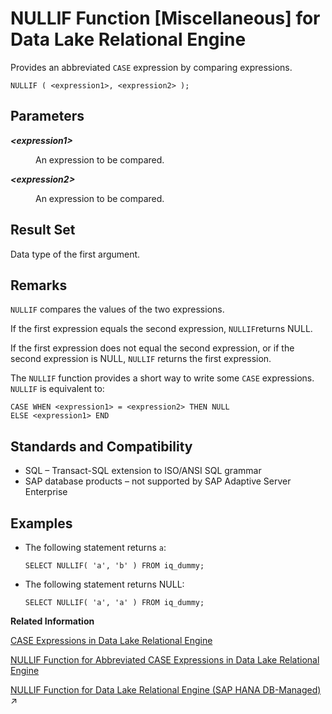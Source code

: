 <!-- loioa569fd1184f210159b61c1d4823ce243 -->

# NULLIF Function \[Miscellaneous\] for Data Lake Relational Engine

Provides an abbreviated `CASE` expression by comparing expressions.



```
NULLIF ( <expression1>, <expression2> );
```



<a name="loioa569fd1184f210159b61c1d4823ce243__NULLIF_parm1"/>

## Parameters


<dl>
<dt><b>

*<expression1\>*

</b></dt>
<dd>

An expression to be compared.



</dd><dt><b>

*<expression2\>*

</b></dt>
<dd>

An expression to be compared.



</dd>
</dl>



<a name="loioa569fd1184f210159b61c1d4823ce243__NULLIF_returns1"/>

## Result Set

Data type of the first argument.



<a name="loioa569fd1184f210159b61c1d4823ce243__NULLIF_remarks1"/>

## Remarks

`NULLIF` compares the values of the two expressions.

If the first expression equals the second expression, `NULLIF`returns NULL.

If the first expression does not equal the second expression, or if the second expression is NULL, `NULLIF` returns the first expression.

The `NULLIF` function provides a short way to write some `CASE` expressions. `NULLIF` is equivalent to:

```
CASE WHEN <expression1> = <expression2> THEN NULL 
ELSE <expression1> END
```



<a name="loioa569fd1184f210159b61c1d4823ce243__NULLIF_standards1"/>

## Standards and Compatibility

-   SQL – Transact-SQL extension to ISO/ANSI SQL grammar
-   SAP database products – not supported by SAP Adaptive Server Enterprise



<a name="loioa569fd1184f210159b61c1d4823ce243__NULLIF_examples1"/>

## Examples

-   The following statement returns `a`:

    ```
    SELECT NULLIF( 'a', 'b' ) FROM iq_dummy;
    ```

-   The following statement returns NULL:

    ```
    SELECT NULLIF( 'a', 'a' ) FROM iq_dummy;
    ```


**Related Information**  


[CASE Expressions in Data Lake Relational Engine](../010-sql-language-elements/case-expressions-in-data-lake-relational-engine-a4f6a6f.md "The CASE expression provides conditional SQL expressions.")

[NULLIF Function for Abbreviated CASE Expressions in Data Lake Relational Engine](../010-sql-language-elements/nullif-function-for-abbreviated-case-expressions-in-data-lake-relational-engine-a4f7256.md "The NULLIF function provides a way to write some CASE statements in short form.")

[NULLIF Function for Data Lake Relational Engine (SAP HANA DB-Managed)](https://help.sap.com/viewer/a898e08b84f21015969fa437e89860c8/2024_1_QRC/en-US/601a225cec8f4647a3a612f92994e087.html "Provides an abbreviated CASE expression by comparing expressions.") :arrow_upper_right:

